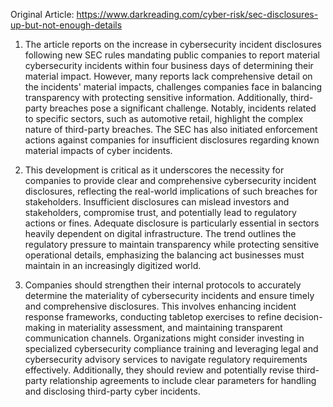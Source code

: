 Original Article: https://www.darkreading.com/cyber-risk/sec-disclosures-up-but-not-enough-details

1) The article reports on the increase in cybersecurity incident disclosures following new SEC rules mandating public companies to report material cybersecurity incidents within four business days of determining their material impact. However, many reports lack comprehensive detail on the incidents' material impacts, challenges companies face in balancing transparency with protecting sensitive information. Additionally, third-party breaches pose a significant challenge. Notably, incidents related to specific sectors, such as automotive retail, highlight the complex nature of third-party breaches. The SEC has also initiated enforcement actions against companies for insufficient disclosures regarding known material impacts of cyber incidents.

2) This development is critical as it underscores the necessity for companies to provide clear and comprehensive cybersecurity incident disclosures, reflecting the real-world implications of such breaches for stakeholders. Insufficient disclosures can mislead investors and stakeholders, compromise trust, and potentially lead to regulatory actions or fines. Adequate disclosure is particularly essential in sectors heavily dependent on digital infrastructure. The trend outlines the regulatory pressure to maintain transparency while protecting sensitive operational details, emphasizing the balancing act businesses must maintain in an increasingly digitized world.

3) Companies should strengthen their internal protocols to accurately determine the materiality of cybersecurity incidents and ensure timely and comprehensive disclosures. This involves enhancing incident response frameworks, conducting tabletop exercises to refine decision-making in materiality assessment, and maintaining transparent communication channels. Organizations might consider investing in specialized cybersecurity compliance training and leveraging legal and cybersecurity advisory services to navigate regulatory requirements effectively. Additionally, they should review and potentially revise third-party relationship agreements to include clear parameters for handling and disclosing third-party cyber incidents.